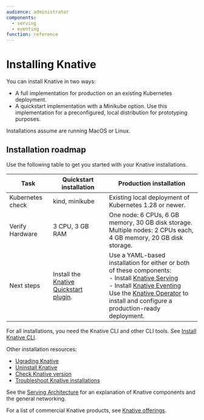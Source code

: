 ```yaml
---
audience: administrator
components:
  - serving
  - eventing
function: reference
---
```


# Installing Knative

You can install Knative in two ways:

- A full implementation for production on an existing Kubernetes deployment.
- A quickstart implementation with a Minikube option. Use this implementation for a preconfigured, local distribution for prototyping purposes.

Installations assume are running MacOS or Linux.

## Installation roadmap

Use the following table to get you started with your Knative installations.

| Task | Quickstart installation | Production installation |
| -- | -- | -- |
| Kubernetes check | kind, minikube | Existing local deployment of Kubernetes 1.28 or newer. |
| Verify Hardware | 3 CPU, 3 GB RAM | One node: 6 CPUs, 6 GB memory, 30 GB disk storage.<br>Multiple nodes: 2 CPUs each, 4 GB memory, 20 GB disk storage. |
| Next steps | Install the [Knative Quickstart plugin](quickstart-install.md). | Use a YAML-based installation for either or both of these components:<br>- Install [Knative Serving](yaml-install/serving/install-serving-with-yaml.md)<br>- Install [Knative Eventing](yaml-install/eventing/install-eventing-with-yaml.md)<br>Use the [Knative Operator](operator/knative-with-operators.md) to install and configure a production-ready deployment. |

For all installations, you need the Knative CLI and other CLI tools. See [Install Knative CLI](../client/install-kn.md).

Other installation resources:
- [Ugrading Knative](install/upgrade/README.md)
- [Uninstall Knative](uninstall.md)
- [Check Knative version](upgrade/check-install-version.md)
- [Troubleshoot Knative installations](troublehoot.md)

See the [Serving Architecture](../serving/architecture.md) for an explanation of Knative components and the general networking.

For a list of commercial Knative products, see [Knative offerings](knative-offerings.md).


